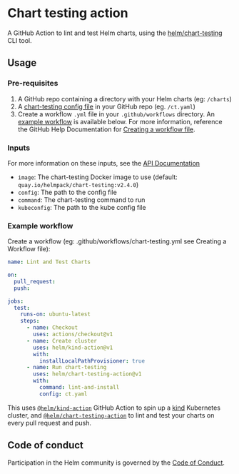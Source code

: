 # Chart testing action

A GitHub Action to lint and test Helm charts, using the [helm/chart-testing](https://github.com/helm/chart-testing) CLI tool.

## Usage

### Pre-requisites

1. A GitHub repo containing a directory with your Helm charts (eg: `/charts`)
1. A [chart-testing config file](https://github.com/helm/chart-testing#configuration) in your GitHub repo (eg. `/ct.yaml`)
1. Create a workflow `.yml` file in your `.github/workflows` directory. An [example workflow](#example-workflow) is available below. For more information, reference the GitHub Help Documentation for [Creating a workflow file](https://help.github.com/en/articles/configuring-a-workflow#creating-a-workflow-file).

### Inputs

For more information on these inputs, see the [API Documentation](https://developer.github.com/v3/repos/releases/#input)

- `image`: The chart-testing Docker image to use (default: `quay.io/helmpack/chart-testing:v2.4.0`)
- `config`: The path to the config file
- `command`: The chart-testing command to run
- `kubeconfig`: The path to the kube config file

### Example workflow

Create a workflow (eg: .github/workflows/chart-testing.yml see Creating a Workflow file):

```yaml
name: Lint and Test Charts

on:
  pull_request:
  push:

jobs:
  test:
    runs-on: ubuntu-latest
    steps:
      - name: Checkout
        uses: actions/checkout@v1
      - name: Create cluster
        uses: helm/kind-action@v1
        with:
          installLocalPathProvisioner: true
      - name: Run chart-testing
        uses: helm/chart-testing-action@v1
        with:
          command: lint-and-install
          config: ct.yaml
```

This uses [`@helm/kind-action`](https://www.github.com/helm/kind-action) GitHub Action to spin up a [kind](https://kind.sigs.k8s.io/) Kubernetes cluster, and [`@helm/chart-testing-action`](https://www.github.com/helm/chart-testing-action) to lint and test your charts on every pull request and push.

## Code of conduct

Participation in the Helm community is governed by the [Code of Conduct](code-of-conduct.md).
